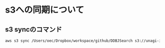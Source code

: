 # s3への同期について

## s3 syncのコマンド
```markdown
aws s3 sync /Users/oec/Dropbox/workspace/github/DDBJSearch s3://unagi-inu.bmu.jp

```
